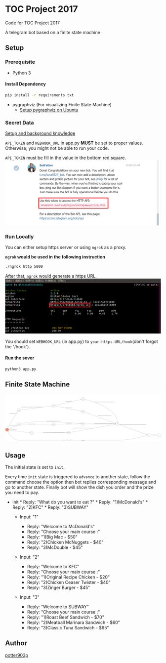 # TOC Project 2017

Code for TOC Project 2017

A telegram bot based on a finite state machine

## Setup

### Prerequisite
* Python 3

#### Install Dependency
```sh
pip install -r requirements.txt
```

* pygraphviz (For visualizing Finite State Machine)
    * [Setup pygraphviz on Ubuntu](http://www.jianshu.com/p/a3da7ecc5303)

### Secret Data
[Setup and background knowledge](http://lee-w.github.io/posts/bot/2017/03/create-a-telegram-echobot/) 

`API_TOKEN` and `WEBHOOK_URL` in app.py **MUST** be set to proper values.
Otherwise, you might not be able to run your code.

`API_TOKEN` must be fill in the value in the bottom red square.
![API](./img/API.png)

### Run Locally
You can either setup https server or using `ngrok` as a proxy.

**`ngrok` would be used in the following instruction**

```sh
./ngrok http 5000
```

After that, `ngrok` would generate a https URL.
![URL](./img/URL.png)

You should set `WEBHOOK_URL` (in app.py) to `your-https-URL/hook`(don't forgot the '/hook').

#### Run the sever

```sh
python3 app.py
```

## Finite State Machine
![fsm](./img/show-fsm.png)

## Usage
The initial state is set to `init`.

Every time `init` state is triggered to `advance` to another state, follow the command choose the option then bot replies corresponding message and go to another state. 
Finally bot will show the dish you order and the prize you need to pay.

* init
		* Reply: "What do you want to eat ?"
		* Reply: "1)McDonald's"
		* Reply: "2)KFC"
		* Reply: "3)SUBWAY"

	* Input: "1"
		* Reply: "Welcome to McDonald's"
		* Reply: "Choose your main course :"
		* Reply: "1)Big Mac - $50"
		* Reply: "2)Chicken McNuggets - $40"
		* Reply: "3)McDouble - $45"

	* Input: "2"
		* Reply: "Welcome to KFC"
		* Reply: "Choose your main course :"
		* Reply: "1)Original Recipe Chicken - $20"
		* Reply: "2)Chicken Ceaser Twister - $40"
		* Reply: "3)Zinger Burger - $45"

	* Input: "3"
		* Reply: "Welcome to SUBWAY"
		* Reply: "Choose your main course :"
		* Reply: "1)Roast Beef Sandwich - $70"
		* Reply: "2)Meatball Marinara Sandwich - $60"
		* Reply: "3)Classic Tuna Sandwich - $65"


## Author
[potter903p](https://github.com/potter903p)
